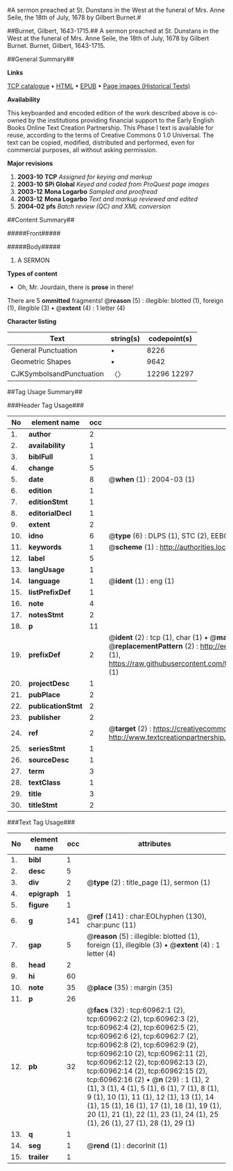 #A sermon preached at St. Dunstans in the West at the funeral of Mrs. Anne Seile, the 18th of July, 1678 by Gilbert Burnet.#

##Burnet, Gilbert, 1643-1715.##
A sermon preached at St. Dunstans in the West at the funeral of Mrs. Anne Seile, the 18th of July, 1678 by Gilbert Burnet.
Burnet, Gilbert, 1643-1715.

##General Summary##

**Links**

[TCP catalogue](http://www.ota.ox.ac.uk/tcp/)  • 
[HTML](http://tei.it.ox.ac.uk/tcp/Texts-HTML/free/A30/A30416.html)  • 
[EPUB](http://tei.it.ox.ac.uk/tcp/Texts-EPUB/free/A30/A30416.epub) • 
[Page images (Historical Texts)](https://data.historicaltexts.jisc.ac.uk/view?pubId=eebo-12389558e&pageId=eebo-12389558e-60962-1)

**Availability**

This keyboarded and encoded edition of the
	       work described above is co-owned by the institutions
	       providing financial support to the Early English Books
	       Online Text Creation Partnership. This Phase I text is
	       available for reuse, according to the terms of Creative
	       Commons 0 1.0 Universal. The text can be copied,
	       modified, distributed and performed, even for
	       commercial purposes, all without asking permission.

**Major revisions**

1. __2003-10__ __TCP__ *Assigned for keying and markup*
1. __2003-10__ __SPi Global__ *Keyed and coded from ProQuest page images*
1. __2003-12__ __Mona Logarbo__ *Sampled and proofread*
1. __2003-12__ __Mona Logarbo__ *Text and markup reviewed and edited*
1. __2004-02__ __pfs__ *Batch review (QC) and XML conversion*

##Content Summary##

#####Front#####

#####Body#####

1. A SERMON

**Types of content**

  * Oh, Mr. Jourdain, there is **prose** in there!

There are 5 **ommitted** fragments! 
 @__reason__ (5) : illegible: blotted (1), foreign (1), illegible (3)  •  @__extent__ (4) : 1 letter (4)

**Character listing**


|Text|string(s)|codepoint(s)|
|---|---|---|
|General Punctuation|•|8226|
|Geometric Shapes|▪|9642|
|CJKSymbolsandPunctuation|〈〉|12296 12297|

##Tag Usage Summary##

###Header Tag Usage###

|No|element name|occ|attributes|
|---|---|---|---|
|1.|__author__|2||
|2.|__availability__|1||
|3.|__biblFull__|1||
|4.|__change__|5||
|5.|__date__|8| @__when__ (1) : 2004-03 (1)|
|6.|__edition__|1||
|7.|__editionStmt__|1||
|8.|__editorialDecl__|1||
|9.|__extent__|2||
|10.|__idno__|6| @__type__ (6) : DLPS (1), STC (2), EEBO-CITATION (1), OCLC (1), VID (1)|
|11.|__keywords__|1| @__scheme__ (1) : http://authorities.loc.gov/ (1)|
|12.|__label__|5||
|13.|__langUsage__|1||
|14.|__language__|1| @__ident__ (1) : eng (1)|
|15.|__listPrefixDef__|1||
|16.|__note__|4||
|17.|__notesStmt__|2||
|18.|__p__|11||
|19.|__prefixDef__|2| @__ident__ (2) : tcp (1), char (1)  •  @__matchPattern__ (2) : ([0-9\-]+):([0-9IVX]+) (1), (.+) (1)  •  @__replacementPattern__ (2) : http://eebo.chadwyck.com/downloadtiff?vid=$1&page=$2 (1), https://raw.githubusercontent.com/textcreationpartnership/Texts/master/tcpchars.xml#$1 (1)|
|20.|__projectDesc__|1||
|21.|__pubPlace__|2||
|22.|__publicationStmt__|2||
|23.|__publisher__|2||
|24.|__ref__|2| @__target__ (2) : https://creativecommons.org/publicdomain/zero/1.0/ (1), http://www.textcreationpartnership.org/docs/. (1)|
|25.|__seriesStmt__|1||
|26.|__sourceDesc__|1||
|27.|__term__|3||
|28.|__textClass__|1||
|29.|__title__|3||
|30.|__titleStmt__|2||


###Text Tag Usage###

|No|element name|occ|attributes|
|---|---|---|---|
|1.|__bibl__|1||
|2.|__desc__|5||
|3.|__div__|2| @__type__ (2) : title_page (1), sermon (1)|
|4.|__epigraph__|1||
|5.|__figure__|1||
|6.|__g__|141| @__ref__ (141) : char:EOLhyphen (130), char:punc (11)|
|7.|__gap__|5| @__reason__ (5) : illegible: blotted (1), foreign (1), illegible (3)  •  @__extent__ (4) : 1 letter (4)|
|8.|__head__|2||
|9.|__hi__|60||
|10.|__note__|35| @__place__ (35) : margin (35)|
|11.|__p__|26||
|12.|__pb__|32| @__facs__ (32) : tcp:60962:1 (2), tcp:60962:2 (2), tcp:60962:3 (2), tcp:60962:4 (2), tcp:60962:5 (2), tcp:60962:6 (2), tcp:60962:7 (2), tcp:60962:8 (2), tcp:60962:9 (2), tcp:60962:10 (2), tcp:60962:11 (2), tcp:60962:12 (2), tcp:60962:13 (2), tcp:60962:14 (2), tcp:60962:15 (2), tcp:60962:16 (2)  •  @__n__ (29) : 1 (1), 2 (1), 3 (1), 4 (1), 5 (1), 6 (1), 7 (1), 8 (1), 9 (1), 10 (1), 11 (1), 12 (1), 13 (1), 14 (1), 15 (1), 16 (1), 17 (1), 18 (1), 19 (1), 20 (1), 21 (1), 22 (1), 23 (1), 24 (1), 25 (1), 26 (1), 27 (1), 28 (1), 29 (1)|
|13.|__q__|1||
|14.|__seg__|1| @__rend__ (1) : decorInit (1)|
|15.|__trailer__|1||
